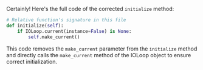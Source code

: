 Certainly! Here's the full code of the corrected `initialize` method:

```python
# Relative function's signature in this file
def initialize(self):
    if IOLoop.current(instance=False) is None:
        self.make_current()
```

This code removes the `make_current` parameter from the `initialize` method and directly calls the `make_current` method of the IOLoop object to ensure correct initialization.